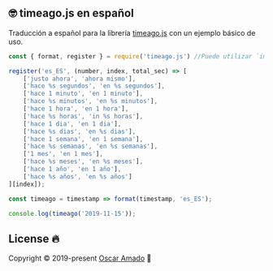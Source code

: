 ## 🤓 timeago.js en español

Traducción a español para la librería [timeago.js](https://github.com/hustcc/timeago.js) con un ejemplo básico de uso.

```javascript
const { format, register } = require('timeago.js') //Puede utilizar `import` para Javascript code.

register('es_ES', (number, index, total_sec) => [
    ['justo ahora', 'ahora mismo'],
    ['hace %s segundos', 'en %s segundos'],
    ['hace 1 minuto', 'en 1 minuto'],
    ['hace %s minutos', 'en %s minutos'],
    ['hace 1 hora', 'en 1 hora'],
    ['hace %s horas', 'in %s horas'],
    ['hace 1 dia', 'en 1 dia'],
    ['hace %s dias', 'en %s dias'],
    ['hace 1 semana', 'en 1 semana'],
    ['hace %s semanas', 'en %s semanas'],
    ['1 mes', 'en 1 mes'],
    ['hace %s meses', 'en %s meses'],
    ['hace 1 año', 'en 1 año'],
    ['hace %s años', 'en %s años']
][index]);

const timeago = timestamp => format(timestamp, 'es_ES');

console.log(timeago('2019-11-15'));
```

## License 🔥
Copyright © 2019-present [Oscar Amado](https://github.com/ofaaoficial) 🧔
